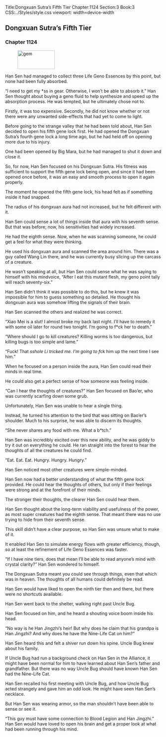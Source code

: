 Title:Dongxuan Sutra’s Fifth Tier 
Chapter:1124 
Section:3 
Book:3 
CSS:../Styles/style.css 
viewport: width=device-width
  
## Dongxuan Sutra’s Fifth Tier
### Chapter 1124
  
<figure>
	<img src="../Images/gem.gif" alt="gem" id="gem" width="120" height="60" />
</figure>
  

  
Han Sen had managed to collect three Life Geno Essences by this point, but none had been fully absorbed.

“I need to get my *ss in gear. Otherwise, I won’t be able to absorb it.” Han Sen thought about buying a geno fluid to help synthesize and speed up the absorption process. He was tempted, but he ultimately chose not to.

Firstly, it was too expensive. Secondly, he did not know whether or not there were any unwanted side-effects that had yet to come to light.

Before going to the strange valley that he had been told about, Han Sen decided to open his fifth gene lock first. He had opened the Dongxuan Sutra’s fourth gene lock a long time ago, but he had held off on opening more due to his injury.

One had been opened by Big Mara, but he had managed to shut it down and close it.

So, for now, Han Sen focused on his Dongxuan Sutra. His fitness was sufficient to support the fifth gene lock being open, and since it had been opened once before, it was an easy and smooth process to open it again properly.

The moment he opened the fifth gene lock, his head felt as if something inside it had snapped.

The radius of his dongxuan aura had not increased, but he felt different with it.

Han Sen could sense a lot of things inside that aura with his seventh sense. But that was before; now, his sensitivities had widely increased.

He had the eighth sense. Now, when he was scanning someone, he could get a feel for what they were thinking.

He used his dongxuan aura and scanned the area around him. There was a guy called Wang Lin there, and he was currently busy slicing up the carcass of a creature.

He wasn’t speaking at all, but Han Sen could sense what he was saying to himself with his mindvoice, “After I eat this mutant flesh, my geno point tally will reach seventy-six.”

Han Sen didn’t think it was possible to do this, but he knew it was impossible for him to guess something so detailed. He thought his dongxuan aura was somehow lifting the signals of their brain.

Han Sen scanned the others and realized he was correct.

“Xiao Mei is a slut! I almost broke my back last night. I’ll have to remedy it with some oil later for round two tonight. I’m going to f*ck her to death.”

“Where should I go to kill creatures? Killing worms is too dangerous, but killing bugs is too simple and lame.”

“Fuck! That *sshole Li tricked me. I’m going to f*ck him up the next time I see him.”

When he focused on a person inside the aura, Han Sen could read their minds in real time.

He could also get a perfect sense of how someone was feeling inside.

“Can I hear the thoughts of creatures?” Han Sen focused on Bao’er, who was currently scarfing down some grub.

Unfortunately, Han Sen was unable to hear a single thing.

Instead, he turned his attention to the bird that was sitting on Bao’er’s shoulder. Much to his surprise, he was able to discern its thoughts.

“She never shares any food with me. What a b*tch.”

Han Sen was incredibly excited over this new ability, and he was giddy to try it out on everything he could. He ran straight into the forest to hear the thoughts of all the creatures he could find.

“Eat. Eat. Eat. Hungry. Hungry. Hungry.”

Han Sen noticed most other creatures were simple-minded.

Han Sen now had a better understanding of what the fifth gene lock provided. He could hear the thoughts of others, but only if their feelings were strong and at the forefront of their minds.

The stronger their thoughts, the clearer Han Sen could hear them.

Han Sen thought about the long-term viability and usefulness of the power, as most super creatures had the eighth sense. That meant there was no use trying to hide from their seventh sense.

This skill didn’t have a clear purpose, so Han Sen was unsure what to make of it.

It enabled Han Sen to simulate energy flows with greater efficiency, though, so at least the refinement of Life Geno Essences was faster.

“If I have nine tiers, does that mean I’ll be able to read anyone’s mind with crystal clarity?” Han Sen wondered to himself.

The Dongxuan Sutra meant you could see through things, even that which was in heaven. The thoughts of all humans could definitely be read.

Han Sen would have liked to open the ninth tier then and there, but there were no shortcuts available.

Han Sen went back to the shelter, walking right past Uncle Bug.

Han Sen focused on him, and he heard a shouting voice boom inside his head.

“No way is he Han Jingzhi’s heir! But why does he claim that his grandpa is Han Jingzhi? And why does he have the Nine-Life Cat on him?”

Han Sen heard this and felt a shiver run down his spine. Uncle Bug knew about his family.

If Uncle Bug had run a background check on Han Sen in the Alliance, it might have been normal for him to have learned about Han Sen’s father and grandfather. But there was no way Uncle Bug should have known Han Sen had the Nine-Life Cat.

Han Sen recalled his first meeting with Uncle Bug, and how Uncle Bug acted strangely and gave him an odd look. He might have seen Han Sen’s necklace.

But Han Sen was wearing armor, so the man shouldn’t have been able to sense or see it.

“This guy must have some connection to Blood Legion and Han Jingzhi.” Han Sen would have loved to open his brain and get a proper look at what had been running through his mind.
